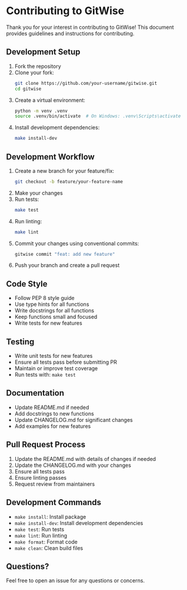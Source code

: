 # Contributing to GitWise

Thank you for your interest in contributing to GitWise! This document provides guidelines and instructions for contributing.

## Development Setup

1. Fork the repository
2. Clone your fork:
   ```bash
   git clone https://github.com/your-username/gitwise.git
   cd gitwise
   ```
3. Create a virtual environment:
   ```bash
   python -m venv .venv
   source .venv/bin/activate  # On Windows: .venv\Scripts\activate
   ```
4. Install development dependencies:
   ```bash
   make install-dev
   ```

## Development Workflow

1. Create a new branch for your feature/fix:
   ```bash
   git checkout -b feature/your-feature-name
   ```
2. Make your changes
3. Run tests:
   ```bash
   make test
   ```
4. Run linting:
   ```bash
   make lint
   ```
5. Commit your changes using conventional commits:
   ```bash
   gitwise commit "feat: add new feature"
   ```
6. Push your branch and create a pull request

## Code Style

- Follow PEP 8 style guide
- Use type hints for all functions
- Write docstrings for all functions
- Keep functions small and focused
- Write tests for new features

## Testing

- Write unit tests for new features
- Ensure all tests pass before submitting PR
- Maintain or improve test coverage
- Run tests with: `make test`

## Documentation

- Update README.md if needed
- Add docstrings to new functions
- Update CHANGELOG.md for significant changes
- Add examples for new features

## Pull Request Process

1. Update the README.md with details of changes if needed
2. Update the CHANGELOG.md with your changes
3. Ensure all tests pass
4. Ensure linting passes
5. Request review from maintainers

## Development Commands

- `make install`: Install package
- `make install-dev`: Install development dependencies
- `make test`: Run tests
- `make lint`: Run linting
- `make format`: Format code
- `make clean`: Clean build files

## Questions?

Feel free to open an issue for any questions or concerns. 